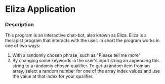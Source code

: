 # Eliza Application

### Description
This program is an interactive chat-bot, also known as Eliza. Eliza is a therapist program that interacts with the user. In short the program works in one of two ways:
1. With a randomly chosen phrase, such as "Please tell me more"
2. By changing some keywords in the user's input string an appending this string to a randomly chosen qualifier. To get a random item from an array, select a random number for one of the array index values and use the value at that index for your qualifier.

